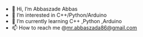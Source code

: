 - 👋 Hi, I’m Abbaszade Abbas
- 👀 I’m interested in C++/Python/Arduino
- 🌱 I’m currently learning C++ ,Python ,Arduino
- 📫 How to reach me @mr.abbaszada86@gmail.com
